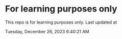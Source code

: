 # For learning purposes only
This repo is for learning purposes only.
Last updated at

Tuesday, December 26, 2023 6:40:21 AM

